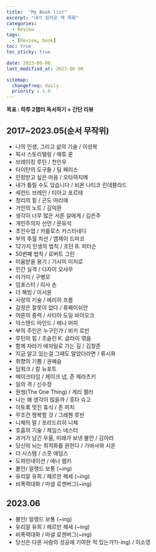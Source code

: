 ```yaml
---
title:  "My Book list"
excerpt: "내가 읽어온 책 목록"
categories:
  - Review
tags:
  - [Review, book]
toc: true
toc_sticky: true

date: 2023-06-08
last_modified_at: 2023-06-08

sitemap:
  changefreq: daily
  priority : 1.0
---
```


**목표 : 하루 2챕터 독서하기 + 간단 리뷰**

## 2017~2023.05(순서 무작위)

- 나의 인생, 그리고 삶의 기술 / 이성복
- 픽사 스토리텔링 / 매튜 룬
- 브레이킹 루틴 / 천인우
- 타이탄의 도구들 / 팀 페리스
- 인정받고 싶은 마음 / 오타하지메
- 내가 틀릴 수도 있습니다 / 비욘 나티코 린데블라드
- 세컨드 브레인 / 티아고 포르테
- 정리의 힘 / 곤도 마리에
- 거인의 노트 / 김익환
- 생각이 너무 많은 서른 살에게 / 김은주
- 개인주의자 선언 / 문유석
- 초인수업 / 카를로스 카스타네다
- 부의 추월 차선 / 엠제이 드마코
- 12가지 인생의 법칙 / 조던 B. 피터슨
- 50번째 법칙 / 로버트 그린
- 미움받을 용기 / 기시미 이치로
- 인간 실격 / 다자이 오사무
- 아가미 / 구병모
- 임포스터 / 리사 손
- 더 해빙 / 이서윤
- 사랑의 기술 / 에리히 프롬
- 감정은 잘못이 없다 / 류페이쉬안
- 어른의 중력 / 사티아 도일 바이오크
- 익스텐드 마인드 / 애니 머피
- 부의 주인은 누구인가 / 비키 로빈
- 루틴의 힘 / 조슬린 K. 글라이 엮음
- 함께 자라기 애자일로 가는 길 / 김창준
- 지금 알고 있는걸 그때도 알았더라면 /  류시화
- 취향의 기쁨 / 권예슬
- 딥워크 / 칼 뉴포트
- 메이크타임 / 제이크 냅, 존 제라츠키
- 일의 격 / 신수정
- 원씽(The One Thing) / 게리 켈러
- 나는 왜 생각이 많을까 / 훗타 슈고
- 이토록 멋진 휴식 / 존 피치
- 무조건 행복할 것 / 그레첸 루빈
- 니체의 말 / 프리드리히 니체
- 호흡의 기술 / 제임스 네스터
- 과거가 남긴 우울, 미래가 보낸 불안 / 김아라
- 당신의 뇌는 최적화를 원한다 / 가바사와 시온
- 더 시스템 / 스콧 애덤스
- 도파민네이션 / 애나 렘키
- 불안/ 알랭드 보통 (~ing)
- 유리알 유희 / 헤르만 헤세 (~ing)
- 비폭력대화 / 마셜 로젠버그(~ing)

## 2023.06
- 불안/ 알랭드 보통 (~ing)
- 유리알 유희 / 헤르만 헤세 (~ing)
- 비폭력대화 / 마셜 로젠버그(~ing)
- 당신은 다른 사람의 성공에 기여한 적 있는가?(-ing) / 이소영